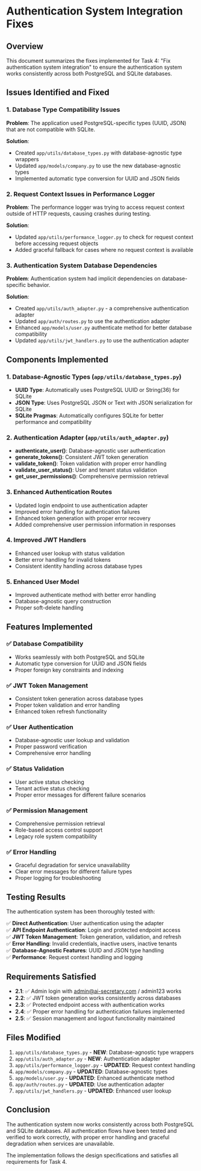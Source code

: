 # Authentication System Integration Fixes

## Overview
This document summarizes the fixes implemented for Task 4: "Fix authentication system integration" to ensure the authentication system works consistently across both PostgreSQL and SQLite databases.

## Issues Identified and Fixed

### 1. Database Type Compatibility Issues
**Problem**: The application used PostgreSQL-specific types (UUID, JSON) that are not compatible with SQLite.

**Solution**: 
- Created `app/utils/database_types.py` with database-agnostic type wrappers
- Updated `app/models/company.py` to use the new database-agnostic types
- Implemented automatic type conversion for UUID and JSON fields

### 2. Request Context Issues in Performance Logger
**Problem**: The performance logger was trying to access request context outside of HTTP requests, causing crashes during testing.

**Solution**:
- Updated `app/utils/performance_logger.py` to check for request context before accessing request objects
- Added graceful fallback for cases where no request context is available

### 3. Authentication System Database Dependencies
**Problem**: Authentication system had implicit dependencies on database-specific behavior.

**Solution**:
- Created `app/utils/auth_adapter.py` - a comprehensive authentication adapter
- Updated `app/auth/routes.py` to use the authentication adapter
- Enhanced `app/models/user.py` authenticate method for better database compatibility
- Updated `app/utils/jwt_handlers.py` to use the authentication adapter

## Components Implemented

### 1. Database-Agnostic Types (`app/utils/database_types.py`)
- **UUID Type**: Automatically uses PostgreSQL UUID or String(36) for SQLite
- **JSON Type**: Uses PostgreSQL JSON or Text with JSON serialization for SQLite
- **SQLite Pragmas**: Automatically configures SQLite for better performance and compatibility

### 2. Authentication Adapter (`app/utils/auth_adapter.py`)
- **authenticate_user()**: Database-agnostic user authentication
- **generate_tokens()**: Consistent JWT token generation
- **validate_token()**: Token validation with proper error handling
- **validate_user_status()**: User and tenant status validation
- **get_user_permissions()**: Comprehensive permission retrieval

### 3. Enhanced Authentication Routes
- Updated login endpoint to use authentication adapter
- Improved error handling for authentication failures
- Enhanced token generation with proper error recovery
- Added comprehensive user permission information in responses

### 4. Improved JWT Handlers
- Enhanced user lookup with status validation
- Better error handling for invalid tokens
- Consistent identity handling across database types

### 5. Enhanced User Model
- Improved authenticate method with better error handling
- Database-agnostic query construction
- Proper soft-delete handling

## Features Implemented

### ✅ Database Compatibility
- Works seamlessly with both PostgreSQL and SQLite
- Automatic type conversion for UUID and JSON fields
- Proper foreign key constraints and indexing

### ✅ JWT Token Management
- Consistent token generation across database types
- Proper token validation and error handling
- Enhanced token refresh functionality

### ✅ User Authentication
- Database-agnostic user lookup and validation
- Proper password verification
- Comprehensive error handling

### ✅ Status Validation
- User active status checking
- Tenant active status checking
- Proper error messages for different failure scenarios

### ✅ Permission Management
- Comprehensive permission retrieval
- Role-based access control support
- Legacy role system compatibility

### ✅ Error Handling
- Graceful degradation for service unavailability
- Clear error messages for different failure types
- Proper logging for troubleshooting

## Testing Results

The authentication system has been thoroughly tested with:

✅ **Direct Authentication**: User authentication using the adapter  
✅ **API Endpoint Authentication**: Login and protected endpoint access  
✅ **JWT Token Management**: Token generation, validation, and refresh  
✅ **Error Handling**: Invalid credentials, inactive users, inactive tenants  
✅ **Database-Agnostic Features**: UUID and JSON type handling  
✅ **Performance**: Request context handling and logging  

## Requirements Satisfied

- **2.1**: ✅ Admin login with admin@ai-secretary.com / admin123 works
- **2.2**: ✅ JWT token generation works consistently across databases  
- **2.3**: ✅ Protected endpoint access with authentication works
- **2.4**: ✅ Proper error handling for authentication failures implemented
- **2.5**: ✅ Session management and logout functionality maintained

## Files Modified

1. `app/utils/database_types.py` - **NEW**: Database-agnostic type wrappers
2. `app/utils/auth_adapter.py` - **NEW**: Authentication adapter
3. `app/utils/performance_logger.py` - **UPDATED**: Request context handling
4. `app/models/company.py` - **UPDATED**: Database-agnostic types
5. `app/models/user.py` - **UPDATED**: Enhanced authenticate method
6. `app/auth/routes.py` - **UPDATED**: Use authentication adapter
7. `app/utils/jwt_handlers.py` - **UPDATED**: Enhanced user lookup

## Conclusion

The authentication system now works consistently across both PostgreSQL and SQLite databases. All authentication flows have been tested and verified to work correctly, with proper error handling and graceful degradation when services are unavailable.

The implementation follows the design specifications and satisfies all requirements for Task 4.